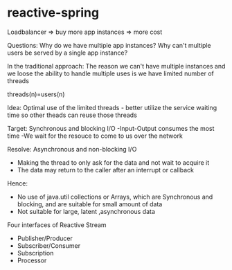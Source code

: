 # reactive-spring

Loadbalancer => buy more app instances => more cost


Questions:
Why do we have multiple app instances?
Why can't multiple users be served by a single app instance?

In the traditional approach:
The reason we can't have multiple instances and we loose the ability to handle multiple uses is we have limited number of threads

threads(n)=users(n)

Idea: Optimal use of the limited threads
	- better utilize the service waiting time 
		so other theads can reuse those threads


Target: Synchronous and blocking I/O
-Input-Output consumes the most time 
-We wait for the resouce to come to us over the network

Resolve: Asynchronous and non-blocking I/O
- Making the thread to only ask for the data and not wait to acquire it
- The data may return to the caller after an interrupt or callback


Hence:
- No use of java.util collections or Arrays, which are Synchronous and blocking, and are suitable for small amount of data
- Not suitable for large, latent ,asynchronous data 


Four interfaces of Reactive Stream
 - Publisher/Producer
 - Subscriber/Consumer
 - Subscription
 - Processor
